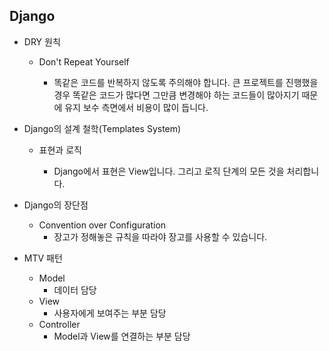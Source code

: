 ## Django

* DRY 원칙

  * Don't Repeat Yourself

    * 똑같은 코드를 반복하지 않도록 주의해야 합니다. 큰 프로젝트를 진행했을 경우 똑같은 코드가 많다면 그만큼 변경해야 하는 코드들이 많아지기 때문에 유지 보수 측면에서 비용이 많이 듭니다.

      

* Django의 설계 철학(Templates System)

  * 표현과 로직

    * Django에서 표현은 View입니다. 그리고 로직 단계의 모든 것을 처리합니다.

      

* Django의 장단점

  * Convention over Configuration
    * 장고가 정해놓은 규칙을 따라야 장고를 사용할 수 있습니다.



* MTV 패턴
  * Model
    * 데이터 담당
  * View
    * 사용자에게 보여주는 부분 담당
  * Controller
    * Model과 View를 연결하는 부분 담당
